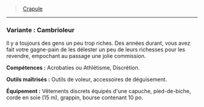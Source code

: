 ﻿---
!SubBackgroundItem
Abilities: Acrobaties ou Athlétisme, Discrétion.
MasteredTools: Outils de voleur, accessoires de déguisement.
Equipment: Vêtements discrets équipés d'une capuche, pied-de-biche, corde en soie (15 m), grappin, bourse contenant 10 po.
Id: background_crapule_hd.md#variante--cambrioleur
ParentLink: background_crapule_hd.md#crapule
Name: 'Variante : Cambrioleur'
ParentName: Crapule
NameLevel: 3
Attributes:
  Name: 'Variante : Cambrioleur'
  Markdown: >+
    ### <!--Name-->Variante : Cambrioleur<!--/Name-->


    Il y a toujours des gens un peu trop riches. Des années durant, vous avez fait votre gagne-pain de les délester un peu de leurs richesses pour les revendre, empochant au passage une jolie commission.


    **Compétences :** <!--Abilities-->Acrobaties ou Athlétisme, Discrétion.<!--/Abilities-->


    **Outils maîtrisés :** <!--MasteredTools-->Outils de voleur, accessoires de déguisement.<!--/MasteredTools-->


    **Équipement :** <!--Equipment-->Vêtements discrets équipés d'une capuche, pied-de-biche, corde en soie (15 m), grappin, bourse contenant 10 po.<!--/Equipment-->

  Description: >+
    Il y a toujours des gens un peu trop riches. Des années durant, vous avez fait votre gagne-pain de les délester un peu de leurs richesses pour les revendre, empochant au passage une jolie commission.

  Abilities: Acrobaties ou Athlétisme, Discrétion.
  MasteredTools: Outils de voleur, accessoires de déguisement.
  Equipment: Vêtements discrets équipés d'une capuche, pied-de-biche, corde en soie (15 m), grappin, bourse contenant 10 po.
AttributesDictionary: >+
  Name: 'Variante : Cambrioleur'

  Markdown: >+

    ### <!--Name-->Variante : Cambrioleur<!--/Name-->





    Il y a toujours des gens un peu trop riches. Des années durant, vous avez fait votre gagne-pain de les délester un peu de leurs richesses pour les revendre, empochant au passage une jolie commission.





    **Compétences :** <!--Abilities-->Acrobaties ou Athlétisme, Discrétion.<!--/Abilities-->





    **Outils maîtrisés :** <!--MasteredTools-->Outils de voleur, accessoires de déguisement.<!--/MasteredTools-->





    **Équipement :** <!--Equipment-->Vêtements discrets équipés d'une capuche, pied-de-biche, corde en soie (15 m), grappin, bourse contenant 10 po.<!--/Equipment-->



  Description: >+

    Il y a toujours des gens un peu trop riches. Des années durant, vous avez fait votre gagne-pain de les délester un peu de leurs richesses pour les revendre, empochant au passage une jolie commission.



  Abilities: Acrobaties ou Athlétisme, Discrétion.

  MasteredTools: Outils de voleur, accessoires de déguisement.

  Equipment: Vêtements discrets équipés d'une capuche, pied-de-biche, corde en soie (15 m), grappin, bourse contenant 10 po.

Description: >+
  Il y a toujours des gens un peu trop riches. Des années durant, vous avez fait votre gagne-pain de les délester un peu de leurs richesses pour les revendre, empochant au passage une jolie commission.

---
> [Crapule](hd_background_crapule.md)

---

### Variante : Cambrioleur

Il y a toujours des gens un peu trop riches. Des années durant, vous avez fait votre gagne-pain de les délester un peu de leurs richesses pour les revendre, empochant au passage une jolie commission.

**Compétences :** Acrobaties ou Athlétisme, Discrétion.

**Outils maîtrisés :** Outils de voleur, accessoires de déguisement.

**Équipement :** Vêtements discrets équipés d'une capuche, pied-de-biche, corde en soie (15 m), grappin, bourse contenant 10 po.

